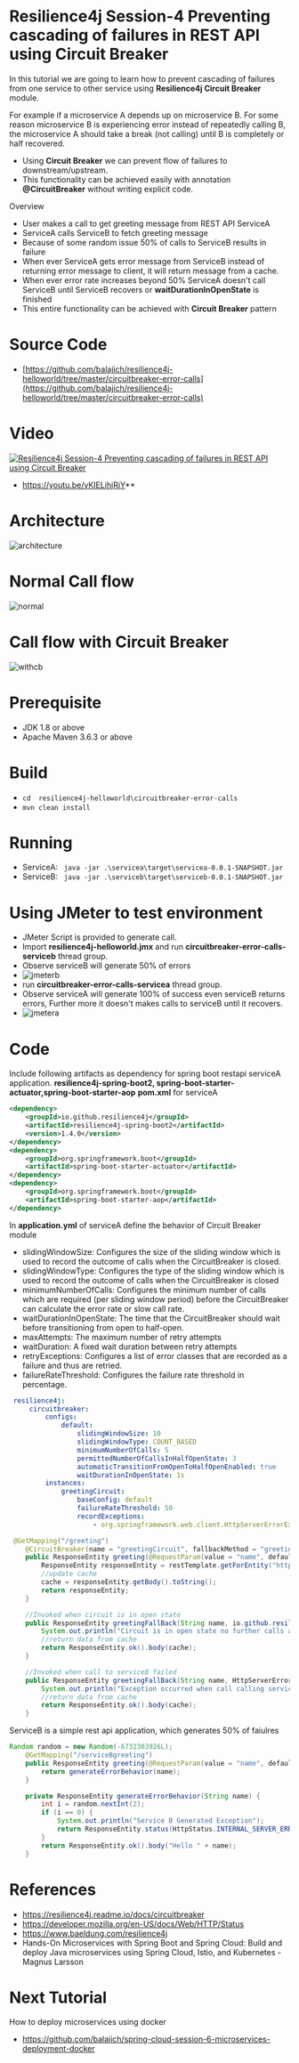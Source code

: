 # Resilience4j Session-4  Preventing cascading of failures in REST API using Circuit Breaker 
In  this tutorial we are going to learn how to prevent cascading of failures from one service to other service using 
**Resilience4j Circuit Breaker** module.

For example if a microservice A depends up on microservice B. For some reason microservice B is experiencing error 
instead of repeatedly calling B, the microservice A should take a break (not calling) until B is completely or half recovered.   
 
- Using **Circuit Breaker** we can prevent flow of failures to downstream/upstream.
- This functionality can be achieved easily with annotation **@CircuitBreaker** without writing explicit code. 

Overview
- User makes a call to get greeting message from  REST API ServiceA
- ServiceA calls ServiceB to fetch greeting message
- Because of some random issue 50% of calls to ServiceB results in failure
- When ever ServiceA gets error message from ServiceB instead of returning error message to client, it will return message from 
a cache.
- When ever error rate increases beyond 50% ServiceA doesn't call ServiceB until ServiceB recovers or **waitDurationInOpenState** is finished
- This entire functionality can be achieved with  **Circuit Breaker** pattern
# Source Code 
- [https://github.com/balajich/resilience4j-helloworld/tree/master/circuitbreaker-error-calls](https://github.com/balajich/resilience4j-helloworld/tree/master/circuitbreaker-error-calls) 
# Video
[![Resilience4j Session-4  Preventing cascading of failures in REST API using Circuit Breaker](https://img.youtube.com/vi/vKIELihjRjY/0.jpg)](https://www.youtube.com/watch?v=vKIELihjRjY)
- https://youtu.be/vKIELihjRjY**
# Architecture
![architecture](architecture.png "architecture")
# Normal Call flow
![normal](normal.png "normal")
# Call flow with Circuit Breaker
![withcb](withcb.png "withcb")
# Prerequisite
- JDK 1.8 or above
- Apache Maven 3.6.3 or above
# Build
- ``` cd  resilience4j-helloworld\circuitbreaker-error-calls ```
- ``` mvn clean install ```

# Running 
- ServiceA: ```  java -jar .\servicea\target\servicea-0.0.1-SNAPSHOT.jar  ```
- ServiceB: ```  java -jar .\serviceb\target\serviceb-0.0.1-SNAPSHOT.jar  ```

# Using JMeter to test environment
- JMeter Script is provided to generate call.
- Import **resilience4j-helloworld.jmx** and run **circuitbreaker-error-calls-serviceb** thread group.
- Observe serviceB will generate 50% of errors
- ![jmeterb](jmeterb.png "jmeterb")
- run **circuitbreaker-error-calls-servicea** thread group.
- Observe serviceA will generate 100% of success even serviceB returns errors, Further more it doesn't makes calls 
to serviceB until it recovers.
- ![jmetera](jmetera.png "jmetera")
# Code
Include following artifacts as dependency for spring boot restapi serviceA application. **resilience4j-spring-boot2,
spring-boot-starter-actuator,spring-boot-starter-aop**
**pom.xml** for serviceA
```xml
<dependency>
    <groupId>io.github.resilience4j</groupId>
    <artifactId>resilience4j-spring-boot2</artifactId>
    <version>1.4.0</version>
</dependency>
<dependency>
    <groupId>org.springframework.boot</groupId>
    <artifactId>spring-boot-starter-actuator</artifactId>
</dependency>
<dependency>
    <groupId>org.springframework.boot</groupId>
    <artifactId>spring-boot-starter-aop</artifactId>
</dependency>
```
In **application.yml** of serviceA define the behavior of Circuit Breaker module
- slidingWindowSize: Configures the size of the sliding window which is used to record the outcome of calls when the CircuitBreaker is closed.
- slidingWindowType: Configures the type of the sliding window which is used to record the outcome of calls when the CircuitBreaker is closed
- minimumNumberOfCalls: Configures the minimum number of calls which are required (per sliding window period) before the CircuitBreaker can calculate the error rate or slow call rate.
- waitDurationInOpenState: The time that the CircuitBreaker should wait before transitioning from open to half-open.
- maxAttempts: The maximum number of retry attempts
- waitDuration: A fixed wait duration between retry attempts
- retryExceptions: Configures a list of error classes that are recorded as a failure and thus are retried.
- failureRateThreshold: Configures the failure rate threshold in percentage.
```yaml
 resilience4j:
     circuitbreaker:
         configs:
             default:
                 slidingWindowSize: 10
                 slidingWindowType: COUNT_BASED
                 minimumNumberOfCalls: 5
                 permittedNumberOfCallsInHalfOpenState: 3
                 automaticTransitionFromOpenToHalfOpenEnabled: true
                 waitDurationInOpenState: 1s
         instances:
             greetingCircuit:
                 baseConfig: default
                 failureRateThreshold: 50
                 recordExceptions:
                     - org.springframework.web.client.HttpServerErrorException
```
```java
 @GetMapping("/greeting")
    @CircuitBreaker(name = "greetingCircuit", fallbackMethod = "greetingFallBack")
    public ResponseEntity greeting(@RequestParam(value = "name", defaultValue = "World") String name) {
        ResponseEntity responseEntity = restTemplate.getForEntity("http://localhost:8081/serviceBgreeting?name=" + name, String.class);
        //update cache
        cache = responseEntity.getBody().toString();
        return responseEntity;
    }

    //Invoked when circuit is in open state
    public ResponseEntity greetingFallBack(String name, io.github.resilience4j.circuitbreaker.CallNotPermittedException ex) {
        System.out.println("Circuit is in open state no further calls are accepted");
        //return data from cache
        return ResponseEntity.ok().body(cache);
    }

    //Invoked when call to serviceB failed
    public ResponseEntity greetingFallBack(String name, HttpServerErrorException ex) {
        System.out.println("Exception occurred when call calling service B");
        //return data from cache
        return ResponseEntity.ok().body(cache);
    }
```
ServiceB is a simple rest api application, which generates 50% of faiulres
```java
Random random = new Random(-6732303926L);
    @GetMapping("/serviceBgreeting")
    public ResponseEntity greeting(@RequestParam(value = "name", defaultValue = "serviceB") String name) {
        return generateErrorBehavior(name);
    }

    private ResponseEntity generateErrorBehavior(String name) {
        int i = random.nextInt(2);
        if (i == 0) {
            System.out.println("Service B Generated Exception");
            return ResponseEntity.status(HttpStatus.INTERNAL_SERVER_ERROR).body("Service B Generated Exception");
        }
        return ResponseEntity.ok().body("Hello " + name);
    }
```

# References
- https://resilience4j.readme.io/docs/circuitbreaker
- https://developer.mozilla.org/en-US/docs/Web/HTTP/Status
- https://www.baeldung.com/resilience4j
- Hands-On Microservices with Spring Boot and Spring Cloud: Build and deploy Java microservices 
using Spring Cloud, Istio, and Kubernetes -Magnus Larsson
# Next Tutorial
How to deploy microservices using docker
- https://github.com/balajich/spring-cloud-session-6-microservices-deployment-docker